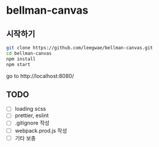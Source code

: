 # bellman-canvas

## 시작하기

```bash
git clone https://github.com/leegwae/bellman-canvas.git
cd bellman-canvas
npm install
npm start
```

go to http://localhost:8080/



## TODO

- [ ] loading scss
- [ ] prettier, eslint
- [ ] .gitignore 작성
- [ ] webpack.prod.js 작성
- [ ] 기타 보충
